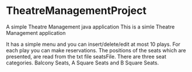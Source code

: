 # TheatreManagementProject
A simple Theatre Management java application
This is a simle Theatre Management application

It has a simple menu and you can insert/delete/edit at most 10 plays. For each play you can make reservations. 
The positions of the seats which are presented, are read from the txt file seatsFile. There are three seat categories. 
Balcony Seats, A Square Seats and B Square Seats.
